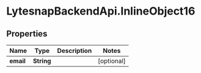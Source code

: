 # LytesnapBackendApi.InlineObject16

## Properties

Name | Type | Description | Notes
------------ | ------------- | ------------- | -------------
**email** | **String** |  | [optional] 


